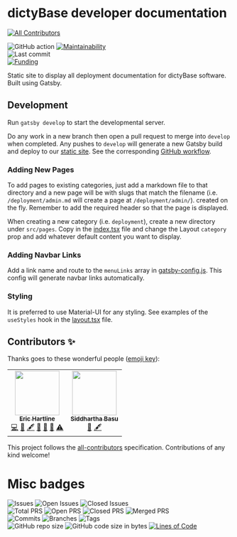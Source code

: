 # dictyBase developer documentation
<!-- ALL-CONTRIBUTORS-BADGE:START - Do not remove or modify this section -->
[![All Contributors](https://img.shields.io/badge/all_contributors-2-orange.svg?style=flat-square)](#contributors-)
<!-- ALL-CONTRIBUTORS-BADGE:END -->

![GitHub action](https://github.com/dictybase-docker/developer-docs/workflows/GitHub%20Pages%20build/badge.svg)
[![Maintainability](https://badgen.net/codeclimate/maintainability/dictybase-docker/developer-docs)](https://codeclimate.com/github/dictybase-docker/developer-docs)  
![Last commit](https://badgen.net/github/last-commit/dictybase-docker/developer-docs/develop)   
[![Funding](https://badgen.net/badge/Funding/Rex%20L%20Chisholm,dictyBase,DCR/yellow?list=|)](https://projectreporter.nih.gov/project_info_description.cfm?aid=10024726&icde=0)


Static site to display all deployment documentation for dictyBase software. Built using Gatsby.

## Development

Run `gatsby develop` to start the developmental server.

Do any work in a new branch then open a pull request to merge into `develop` when
completed. Any pushes to `develop` will generate a new Gatsby build and deploy to
our [static site](https://dictybase-docker.github.io/developer-docs/). See the
corresponding [GitHub workflow](./.github/workflows/gh-pages.yaml).

### Adding New Pages

To add pages to existing categories, just add a markdown file to that directory and a new page will be with
slugs that match the filename (i.e. `/deployment/admin.md` will create a page at `/deployment/admin/`).
created on the fly. Remember to add the required header so that the page is displayed.

When creating a new category (i.e. `deployment`), create a new directory under `src/pages`. Copy in the
[index.tsx](./src/pages/deployment/index.tsx) file and change the Layout `category` prop and add
whatever default content you want to display.

### Adding Navbar Links

Add a link name and route to the `menuLinks` array in [gatsby-config.js](./gatsby-config.js). This
config will generate navbar links automatically.

### Styling

It is preferred to use Material-UI for any styling. See examples of the `useStyles` hook in the
[layout.tsx](./src/components/layout.tsx) file.

## Contributors ✨

Thanks goes to these wonderful people ([emoji key](https://allcontributors.org/docs/en/emoji-key)):

<!-- ALL-CONTRIBUTORS-LIST:START - Do not remove or modify this section -->
<!-- prettier-ignore-start -->
<!-- markdownlint-disable -->
<table>
  <tr>
    <td align="center"><a href="http://www.erichartline.net/"><img src="https://avatars3.githubusercontent.com/u/13489381?v=4" width="100px;" alt=""/><br /><sub><b>Eric Hartline</b></sub></a><br /><a href="https://github.com/dictybase-docker/developer-docs/commits?author=wildlifehexagon" title="Code">💻</a> <a href="https://github.com/dictybase-docker/developer-docs/issues?q=author%3Awildlifehexagon" title="Bug reports">🐛</a> <a href="#content-wildlifehexagon" title="Content">🖋</a> <a href="https://github.com/dictybase-docker/developer-docs/commits?author=wildlifehexagon" title="Documentation">📖</a> <a href="#design-wildlifehexagon" title="Design">🎨</a> <a href="#maintenance-wildlifehexagon" title="Maintenance">🚧</a> <a href="https://github.com/dictybase-docker/developer-docs/commits?author=wildlifehexagon" title="Tests">⚠️</a></td>
    <td align="center"><a href="http://cybersiddhu.github.com/"><img src="https://avatars3.githubusercontent.com/u/48740?v=4" width="100px;" alt=""/><br /><sub><b>Siddhartha Basu</b></sub></a><br /><a href="https://github.com/dictybase-docker/developer-docs/commits?author=cybersiddhu" title="Documentation">📖</a> <a href="#content-cybersiddhu" title="Content">🖋</a></td>
  </tr>
</table>

<!-- markdownlint-enable -->
<!-- prettier-ignore-end -->
<!-- ALL-CONTRIBUTORS-LIST:END -->

This project follows the [all-contributors](https://github.com/all-contributors/all-contributors) specification. Contributions of any kind welcome!


# Misc badges
![Issues](https://badgen.net/github/issues/dictybase-docker/developer-docs)
![Open Issues](https://badgen.net/github/open-issues/dictybase-docker/developer-docs)
![Closed Issues](https://badgen.net/github/closed-issues/dictybase-docker/developer-docs)   
![Total PRS](https://badgen.net/github/prs/dictybase-docker/developer-docs)
![Open PRS](https://badgen.net/github/open-prs/dictybase-docker/developer-docs)
![Closed PRS](https://badgen.net/github/closed-prs/dictybase-docker/developer-docs)
![Merged PRS](https://badgen.net/github/merged-prs/dictybase-docker/developer-docs)     
![Commits](https://badgen.net/github/commits/dictybase-docker/developer-docs/develop)
![Branches](https://badgen.net/github/branches/dictybase-docker/developer-docs)
![Tags](https://badgen.net/github/tags/dictybase-docker/developer-docs)   
![GitHub repo size](https://img.shields.io/github/repo-size/dictybase-docker/developer-docs?style=plastic)
![GitHub code size in bytes](https://img.shields.io/github/languages/code-size/dictybase-docker/developer-docs?style=plastic)
[![Lines of Code](https://badgen.net/codeclimate/loc/dictybase-docker/developer-docs)](https://codeclimate.com/github/dictybase-docker/developer-docs/code)  